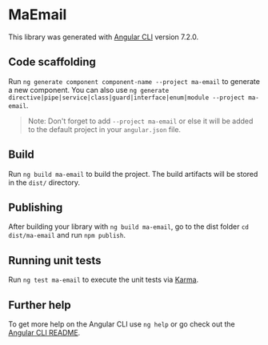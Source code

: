 # MaEmail

This library was generated with [Angular CLI](https://github.com/angular/angular-cli) version 7.2.0.

## Code scaffolding

Run `ng generate component component-name --project ma-email` to generate a new component. You can also use `ng generate directive|pipe|service|class|guard|interface|enum|module --project ma-email`.
> Note: Don't forget to add `--project ma-email` or else it will be added to the default project in your `angular.json` file. 

## Build

Run `ng build ma-email` to build the project. The build artifacts will be stored in the `dist/` directory.

## Publishing

After building your library with `ng build ma-email`, go to the dist folder `cd dist/ma-email` and run `npm publish`.

## Running unit tests

Run `ng test ma-email` to execute the unit tests via [Karma](https://karma-runner.github.io).

## Further help

To get more help on the Angular CLI use `ng help` or go check out the [Angular CLI README](https://github.com/angular/angular-cli/blob/master/README.md).
